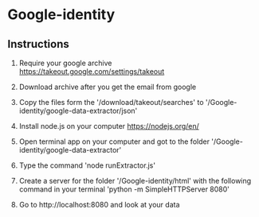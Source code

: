 # Google-identity

## Instructions

1. Require your google archive 
https://takeout.google.com/settings/takeout
2. Download archive after you get the email from google
3. Copy the files form the '/download/takeout/searches' to '/Google-identity/google-data-extractor/json' 

4. Install node.js on your computer 
https://nodejs.org/en/

5. Open terminal app on your computer and got to the folder '/Google-identity/google-data-extractor'
6. Type the command 'node runExtractor.js'

7. Create a server for the folder '/Google-identity/html' with the following command in your terminal 'python -m SimpleHTTPServer 8080' 

8. Go to http://localhost:8080 and look at your data